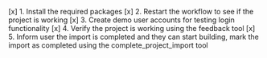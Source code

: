 [x] 1. Install the required packages
[x] 2. Restart the workflow to see if the project is working
[x] 3. Create demo user accounts for testing login functionality
[x] 4. Verify the project is working using the feedback tool
[x] 5. Inform user the import is completed and they can start building, mark the import as completed using the complete_project_import tool